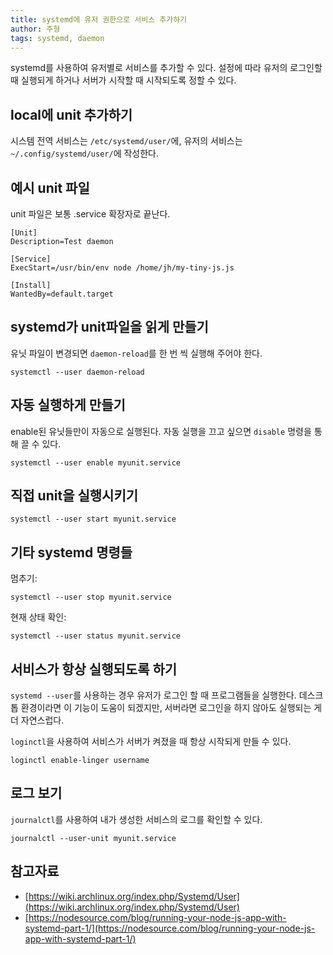 ```yaml
---
title: systemd에 유저 권한으로 서비스 추가하기
author: 주형
tags: systemd, daemon
---
```


systemd를 사용하여 유저별로 서비스를 추가할 수 있다. 설정에 따라
유저의 로그인할 때 실행되게 하거나 서버가 시작할 때 시작되도록 정할 수
있다.

local에 unit 추가하기
----------------------

시스템 전역 서비스는 `/etc/systemd/user/`에, 유저의 서비스는
`~/.config/systemd/user/`에 작성한다.

예시 unit 파일
--------------

unit 파일은 보통 .service 확장자로 끝난다.

```
[Unit]
Description=Test daemon

[Service]
ExecStart=/usr/bin/env node /home/jh/my-tiny-js.js

[Install]
WantedBy=default.target
```

systemd가 unit파일을 읽게 만들기
---------------------------------

유닛 파일이 변경되면 `daemon-reload`를 한 번 씩 실행해 주어야 한다.

`systemctl --user daemon-reload`

자동 실행하게 만들기
-------------------

enable된 유닛들만이 자동으로 실행된다. 자동 실행을 끄고 싶으면 `disable` 명령을 통해 끌 수 있다.

`systemctl --user enable myunit.service`

직접 unit을 실행시키기
----------------------

`systemctl --user start myunit.service`

기타 systemd 명령들
---------------------------------

멈추기:

`systemctl --user stop myunit.service`

현재 상태 확인:

`systemctl --user status myunit.service`

서비스가 항상 실행되도록 하기
----------------------------

`systemd --user`를 사용하는 경우 유저가 로그인 할 때 프로그램들을
실행한다. 데스크톱 환경이라면 이 기능이 도움이 되겠지만, 서버라면
로그인을 하지 않아도 실행되는 게 더 자연스럽다.

`loginctl`을 사용하여 서비스가 서버가 켜졌을 때 항상 시작되게 만들 수
있다.

`loginctl enable-linger username`

로그 보기
----------

`journalctl`를 사용하여 내가 생성한 서비스의 로그를 확인할 수 있다.

`journalctl --user-unit myunit.service`

참고자료
--------

* [https://wiki.archlinux.org/index.php/Systemd/User](https://wiki.archlinux.org/index.php/Systemd/User)
* [https://nodesource.com/blog/running-your-node-js-app-with-systemd-part-1/](https://nodesource.com/blog/running-your-node-js-app-with-systemd-part-1/)

